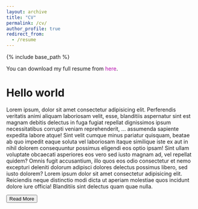 ```yaml
---
layout: archive
title: "CV"
permalink: /cv/
author_profile: true
redirect_from:
  - /resume
---
```


{% include base_path %}

You can download my full resume from <a href="https://github.com/Rahpeima/required/files/10046110/CV-Uni.pdf" target="\_blank" style="color: #B509AC; text-decoration:none">here</a>.


<h1>Hello world</h1>
<p class="text">
    Lorem ipsum, dolor sit amet consectetur adipisicing elit. Perferendis
    veritatis animi aliquam laboriosam velit, esse, blanditiis aspernatur sint
    est magnam debitis delectus in fuga fugiat repellat dignissimos ipsum
    necessitatibus corrupti veniam reprehenderit,<span class="dots"> ...</span>
    <span class="moreText">
        assumenda sapiente expedita labore atque! Sint velit cumque minus
        pariatur quisquam, beatae ab quo impedit eaque soluta vel laboriosam
        itaque similique iste ex aut in nihil dolorem consequuntur possimus
        eligendi eos optio ipsam! Sint ullam voluptate obcaecati asperiores eos
        vero sed iusto magnam ad, vel repellat quidem? Omnis fugit accusantium,
        illo quos eos odio consectetur et nemo excepturi deleniti dolorum
        adipisci dolores delectus possimus libero, sed iusto dolorem? Lorem
        ipsum dolor sit amet consectetur adipisicing elit. Reiciendis neque
        distinctio modi dicta ut aperiam molestiae quos incidunt dolore iure
        officia! Blanditiis sint delectus quam quae nulla.</span
    >
</p>
<button class="read-more-btn">Read More</button>
